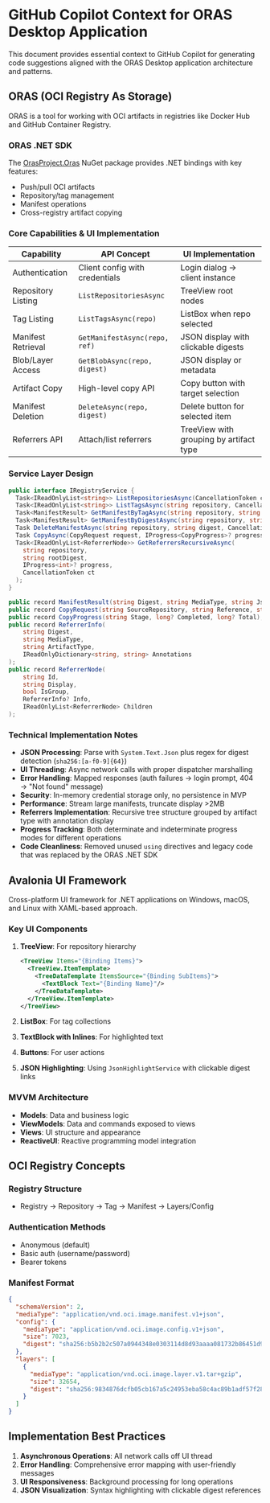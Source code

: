 # GitHub Copilot Context for ORAS Desktop Application

This document provides essential context to GitHub Copilot for generating code suggestions aligned with the ORAS Desktop application architecture and patterns.

## ORAS (OCI Registry As Storage)

ORAS is a tool for working with OCI artifacts in registries like Docker Hub and GitHub Container Registry.

### ORAS .NET SDK

The [OrasProject.Oras](https://www.nuget.org/packages/OrasProject.Oras/0.3.0) NuGet package provides .NET bindings with key features:
- Push/pull OCI artifacts
- Repository/tag management
- Manifest operations
- Cross-registry artifact copying

### Core Capabilities & UI Implementation

| Capability         | API Concept                    | UI Implementation                       |
| ------------------ | ------------------------------ | --------------------------------------- |
| Authentication     | Client config with credentials | Login dialog → client instance          |
| Repository Listing | `ListRepositoriesAsync`        | TreeView root nodes                     |
| Tag Listing        | `ListTagsAsync(repo)`          | ListBox when repo selected              |
| Manifest Retrieval | `GetManifestAsync(repo, ref)`  | JSON display with clickable digests     |
| Blob/Layer Access  | `GetBlobAsync(repo, digest)`   | JSON display or metadata                |
| Artifact Copy      | High-level copy API            | Copy button with target selection       |
| Manifest Deletion  | `DeleteAsync(repo, digest)`    | Delete button for selected item         |
| Referrers API      | Attach/list referrers          | TreeView with grouping by artifact type |

### Service Layer Design

```csharp
public interface IRegistryService {
  Task<IReadOnlyList<string>> ListRepositoriesAsync(CancellationToken ct);
  Task<IReadOnlyList<string>> ListTagsAsync(string repository, CancellationToken ct);
  Task<ManifestResult> GetManifestByTagAsync(string repository, string tag, CancellationToken ct);
  Task<ManifestResult> GetManifestByDigestAsync(string repository, string digest, CancellationToken ct);
  Task DeleteManifestAsync(string repository, string digest, CancellationToken ct);
  Task CopyAsync(CopyRequest request, IProgress<CopyProgress>? progress, CancellationToken ct);
  Task<IReadOnlyList<ReferrerNode>> GetReferrersRecursiveAsync(
    string repository,
    string rootDigest,
    IProgress<int>? progress,
    CancellationToken ct
  );
}

public record ManifestResult(string Digest, string MediaType, string Json, IReadOnlyList<string> ReferencedDigests);
public record CopyRequest(string SourceRepository, string Reference, string TargetRepository, string? TargetTag);
public record CopyProgress(string Stage, long? Completed, long? Total);
public record ReferrerInfo(
    string Digest,
    string MediaType,
    string ArtifactType,
    IReadOnlyDictionary<string, string> Annotations
);
public record ReferrerNode(
    string Id,
    string Display,
    bool IsGroup,
    ReferrerInfo? Info,
    IReadOnlyList<ReferrerNode> Children
);
```

### Technical Implementation Notes

- **JSON Processing**: Parse with `System.Text.Json` plus regex for digest detection (`sha256:[a-f0-9]{64}`)
- **UI Threading**: Async network calls with proper dispatcher marshalling
- **Error Handling**: Mapped responses (auth failures → login prompt, 404 → "Not found" message)
- **Security**: In-memory credential storage only, no persistence in MVP
- **Performance**: Stream large manifests, truncate display >2MB
- **Referrers Implementation**: Recursive tree structure grouped by artifact type with annotation display
- **Progress Tracking**: Both determinate and indeterminate progress modes for different operations
- **Code Cleanliness**: Removed unused `using` directives and legacy code that was replaced by the ORAS .NET SDK

## Avalonia UI Framework

Cross-platform UI framework for .NET applications on Windows, macOS, and Linux with XAML-based approach.

### Key UI Components

1. **TreeView**: For repository hierarchy
   ```xml
   <TreeView Items="{Binding Items}">
     <TreeView.ItemTemplate>
       <TreeDataTemplate ItemsSource="{Binding SubItems}">
         <TextBlock Text="{Binding Name}"/>
       </TreeDataTemplate>
     </TreeView.ItemTemplate>
   </TreeView>
   ```

2. **ListBox**: For tag collections
3. **TextBlock with Inlines**: For highlighted text
4. **Buttons**: For user actions
5. **JSON Highlighting**: Using `JsonHighlightService` with clickable digest links

### MVVM Architecture

- **Models**: Data and business logic
- **ViewModels**: Data and commands exposed to views
- **Views**: UI structure and appearance
- **ReactiveUI**: Reactive programming model integration

## OCI Registry Concepts

### Registry Structure
- Registry → Repository → Tag → Manifest → Layers/Config

### Authentication Methods
- Anonymous (default)
- Basic auth (username/password)
- Bearer tokens

### Manifest Format
```json
{
  "schemaVersion": 2,
  "mediaType": "application/vnd.oci.image.manifest.v1+json",
  "config": {
    "mediaType": "application/vnd.oci.image.config.v1+json",
    "size": 7023,
    "digest": "sha256:b5b2b2c507a0944348e0303114d8d93aaaa081732b86451d9bce1f432a537bc7"
  },
  "layers": [
    {
      "mediaType": "application/vnd.oci.image.layer.v1.tar+gzip",
      "size": 32654,
      "digest": "sha256:9834876dcfb05cb167a5c24953eba58c4ac89b1adf57f28f2f9d09af107ee8f0"
    }
  ]
}
```

## Implementation Best Practices

1. **Asynchronous Operations**: All network calls off UI thread
2. **Error Handling**: Comprehensive error mapping with user-friendly messages
3. **UI Responsiveness**: Background processing for long operations
4. **JSON Visualization**: Syntax highlighting with clickable digest references